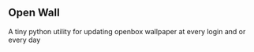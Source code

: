 ## Open Wall

<p>
A tiny python utility for updating openbox wallpaper at every login and or every day
</p>
